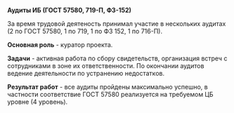 **Аудиты ИБ (ГОСТ 57580, 719-П, ФЗ-152)**

За время трудовой деятеность принимал участие в нескольких аудитах (2 по ГОСТ 57580, 1 по 719, 1 по ФЗ 152, 1 по 716-П).

**Основная роль** - куратор проекта.

**Задачи** - активная работа по сбору свидетельств, организация встреч с сотрудниками в зоне их ответственности. По окончании аудитов ведение деятельности по устранению недостатков.

**Результат работ** - все аудиты пройдены максимально успешно, в частности соответствие ГОСТ 57580 реализуется на требуемом ЦБ уровне (4 уровень).

